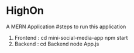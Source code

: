 # HighOn
A MERN Application
#steps to run this application
1) Frontend : cd mini-social-media-app
              npm start
2) Backend  : cd Backend
              node App.js


